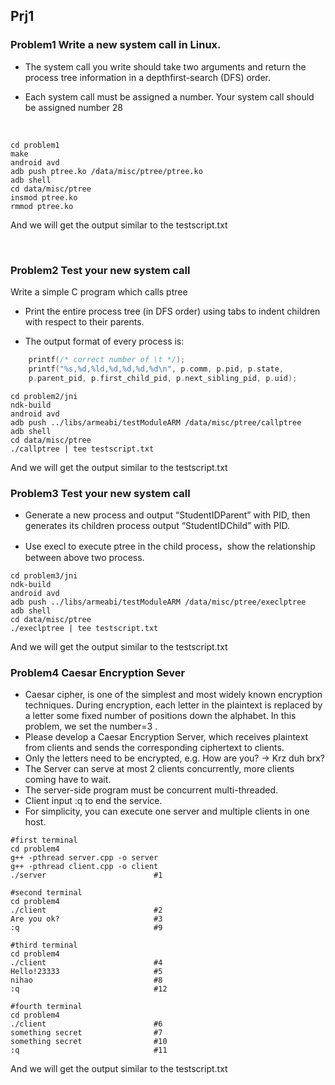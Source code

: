 ## Prj1

### Problem1 Write a new system call in Linux.

* The system call you write should take two arguments and return the process tree information in a depthfirst-search (DFS) order.


* Each system call must be assigned a number. Your system call should be assigned number 28

  ​

```shell
cd problem1
make
android avd
adb push ptree.ko /data/misc/ptree/ptree.ko
adb shell 
cd data/misc/ptree
insmod ptree.ko
rmmod ptree.ko
```

And we will get the output similar to the testscript.txt

  ​

### Problem2 Test your new system call

Write a simple C program which calls ptree

  * Print the entire process tree (in DFS order) using tabs to indent children with respect to their parents.

  * The output format of every process is:

```c
	printf(/* correct number of \t */);
	printf("%s,%d,%ld,%d,%d,%d,%d\n", p.comm, p.pid, p.state,
	p.parent_pid, p.first_child_pid, p.next_sibling_pid, p.uid); 
```



  ```shell
  cd problem2/jni
  ndk-build
  android avd
  adb push ../libs/armeabi/testModuleARM /data/misc/ptree/callptree
  adb shell 
  cd data/misc/ptree
  ./callptree | tee testscript.txt
  ```

  And we will get the output similar to the testscript.txt

### Problem3 Test your new system call

* Generate a new process and output “StudentIDParent” with PID, then generates its children process output “StudentIDChild” with PID.


* Use execl to execute ptree in the child process，show the relationship between above two process. 



```shell
cd problem3/jni
ndk-build
android avd
adb push ../libs/armeabi/testModuleARM /data/misc/ptree/execlptree
adb shell 
cd data/misc/ptree
./execlptree | tee testscript.txt
```
And we will get the output similar to the testscript.txt

### Problem4 Caesar Encryption Sever 

* Caesar cipher, is one of the simplest and most widely known encryption techniques. During encryption, each letter in the plaintext is replaced by a letter some fixed number of positions down the alphabet. In this problem, we set the number=3 .
* Please develop a Caesar Encryption Server, which receives plaintext from clients and sends the corresponding ciphertext to clients.
* Only the letters need to be encrypted, e.g. How are you? → Krz duh brx?
* The Server can serve at most 2 clients concurrently, more clients coming have to wait.
* The server-side program must be concurrent multi-threaded.
* Client input :q to end the service.
* For simplicity, you can execute one server and multiple clients in one host. 

```shell
#first terminal
cd problem4
g++ -pthread server.cpp -o server
g++ -pthread client.cpp -o client
./server						#1
```

```shell
#second terminal
cd problem4
./client						#2
Are you ok?						#3
:q								#9
```

```shell
#third terminal
cd problem4						
./client						#4
Hello!23333						#5
nihao							#8
:q								#12
```

```shell
#fourth terminal
cd problem4						
./client						#6
something secret				#7
something secret				#10
:q								#11
```

And we will get the output similar to the testscript.txt
